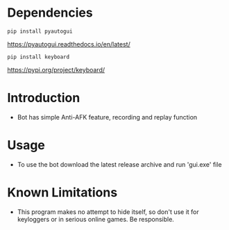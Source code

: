 # Dependencies
 ```pip install pyautogui ```
 
 https://pyautogui.readthedocs.io/en/latest/
 
  ```pip install keyboard ```
  
  https://pypi.org/project/keyboard/

# Introduction
 - Bot has simple Anti-AFK feature, recording and replay function
 
# Usage
- To use the bot download the latest release archive and run 'gui.exe' file
 
# Known Limitations
 - This program makes no attempt to hide itself, so don't use it for keyloggers or in serious online games. Be responsible.
